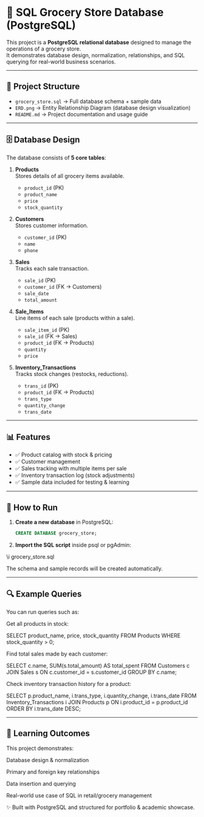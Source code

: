 # 🛒 SQL Grocery Store Database (PostgreSQL)

This project is a **PostgreSQL relational database** designed to manage the operations of a grocery store.  
It demonstrates database design, normalization, relationships, and SQL querying for real-world business scenarios.  

---

## 📂 Project Structure
- `grocery_store.sql` → Full database schema + sample data
- `ERD.png` → Entity Relationship Diagram (database design visualization)
- `README.md` → Project documentation and usage guide

---

## 🗄️ Database Design

The database consists of **5 core tables**:

1. **Products**  
   Stores details of all grocery items available.  
   - `product_id` (PK)  
   - `product_name`  
   - `price`  
   - `stock_quantity`  

2. **Customers**  
   Stores customer information.  
   - `customer_id` (PK)  
   - `name`  
   - `phone`  

3. **Sales**  
   Tracks each sale transaction.  
   - `sale_id` (PK)  
   - `customer_id` (FK → Customers)  
   - `sale_date`  
   - `total_amount`  

4. **Sale_Items**  
   Line items of each sale (products within a sale).  
   - `sale_item_id` (PK)  
   - `sale_id` (FK → Sales)  
   - `product_id` (FK → Products)  
   - `quantity`  
   - `price`  

5. **Inventory_Transactions**  
   Tracks stock changes (restocks, reductions).  
   - `trans_id` (PK)  
   - `product_id` (FK → Products)  
   - `trans_type`  
   - `quantity_change`  
   - `trans_date`  

---

## 📊 Features
- ✅ Product catalog with stock & pricing  
- ✅ Customer management  
- ✅ Sales tracking with multiple items per sale  
- ✅ Inventory transaction log (stock adjustments)  
- ✅ Sample data included for testing & learning  

---

## 🚀 How to Run

1. **Create a new database** in PostgreSQL:
   ```sql
   CREATE DATABASE grocery_store;

2. **Import the SQL script** inside psql or pgAdmin:

\i grocery_store.sql


The schema and sample records will be created automatically.

---

## 🔍 Example Queries

You can run queries such as:

Get all products in stock:

SELECT product_name, price, stock_quantity
FROM Products
WHERE stock_quantity > 0;


Find total sales made by each customer:

SELECT c.name, SUM(s.total_amount) AS total_spent
FROM Customers c
JOIN Sales s ON c.customer_id = s.customer_id
GROUP BY c.name;


Check inventory transaction history for a product:

SELECT p.product_name, i.trans_type, i.quantity_change, i.trans_date
FROM Inventory_Transactions i
JOIN Products p ON i.product_id = p.product_id
ORDER BY i.trans_date DESC;

---

## 🎯 Learning Outcomes

This project demonstrates:

Database design & normalization

Primary and foreign key relationships

Data insertion and querying

Real-world use case of SQL in retail/grocery management

✨ Built with PostgreSQL and structured for portfolio & academic showcase.